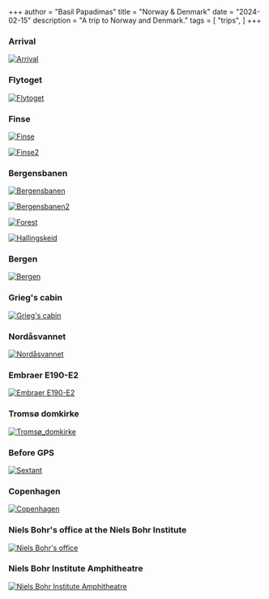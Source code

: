 +++
author = "Basil Papadimas"
title = "Norway & Denmark"
date = "2024-02-15"
description = "A trip to Norway and Denmark."
tags = [
    "trips",
]
+++

### Arrival
[![Arrival](/images/scandinavia/Arrival_min.jpeg "Arrival")](/images/scandinavia/Arrival.jpeg)

### Flytoget
[![Flytoget](/images/scandinavia/Flytoget_min.jpeg "Finse")](/images/scandinavia/Flytoget.jpeg)

### Finse
[![Finse](/images/scandinavia/Finse_min.jpeg "Finse")](/images/scandinavia/Finse.jpeg)

[![Finse2](/images/scandinavia/Finse_min_2.jpeg "Finse")](/images/scandinavia/Finse_2.jpeg)

### Bergensbanen
[![Bergensbanen](/images/scandinavia/Bergensbanen_min.jpeg "Bergensbanen")](/images/scandinavia/Bergensbanen.jpeg)

[![Bergensbanen2](/images/scandinavia/Bergensbanen_min_2.jpeg "Bergensbanen")](/images/scandinavia/Bergensbanen_2.jpeg)

[![Forest](/images/scandinavia/forest_min.jpeg "Forest")](/images/scandinavia/forest.jpeg)

[![Hallingskeid](/images/scandinavia/Hallingskeid_min.jpeg "Forest")](/images/scandinavia/Hallingskeid.jpeg)

### Bergen
[![Bergen](/images/scandinavia/Bergen_min.jpeg "Bergen")](/images/scandinavia/Bergen.jpeg)

### Grieg's cabin
[![Grieg's cabin](/images/scandinavia/Grieg_min.jpeg "Grieg's cabin")](/images/scandinavia/Grieg.jpeg)

### Nordåsvannet
[![Nordåsvannet](/images/scandinavia/Nordåsvannet_min.jpeg "Nordåsvannet")](/images/scandinavia/Nordåsvannet.jpeg)

### Embraer E190-E2
[![Embraer E190-E2](/images/scandinavia/Embraer_min.jpeg "Embraer E190-E2")](/images/scandinavia/Embraer.jpeg)

### Tromsø domkirke
[![Tromsø_domkirke](/images/scandinavia/Tromsø_domkirke_min.jpeg "Tromsø domkirke")](/images/scandinavia/Tromsø_domkirke.jpeg)

### Before GPS
[![Sextant](/images/scandinavia/Sextant_min.jpeg "Sextant")](/images/scandinavia/Sextant.jpeg)

### Copenhagen
[![Copenhagen](/images/scandinavia/CPH_min.jpeg "Copenhagen")](/images/scandinavia/CPH.jpeg)

### Niels Bohr's office at the Niels Bohr Institute
[![Niels Bohr's office](/images/scandinavia/Bohr_min.jpeg "Niels Bohr's office at the Niels Bohr Institute")](/images/scandinavia/Bohr.jpeg)

### Niels Bohr Institute Amphitheatre
[![Niels Bohr Institute Amphitheatre](/images/scandinavia/Amphitheatre_min.jpeg "Niels Bohr Institute Amphitheatre")](/images/scandinavia/Bohr.jpeg)
